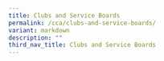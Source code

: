 ```yaml
---
title: Clubs and Service Boards
permalink: /cca/clubs-and-service-boards/
variant: markdown
description: ""
third_nav_title: Clubs and Service Boards
---
```

